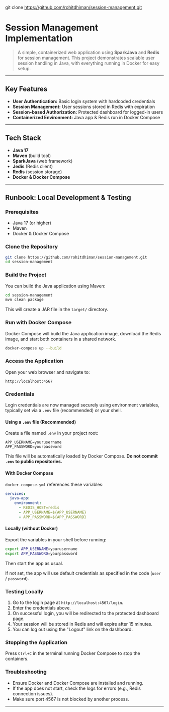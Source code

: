 git clone https://github.com/rohitdhiman/session-management.git

# Session Management Implementation

>A simple, containerized web application using **SparkJava** and **Redis** for session management. This project demonstrates scalable user session handling in Java, with everything running in Docker for easy setup.

---

## Key Features
- **User Authentication:** Basic login system with hardcoded credentials
- **Session Management:** User sessions stored in Redis with expiration
- **Session-based Authorization:** Protected dashboard for logged-in users
- **Containerized Environment:** Java app & Redis run in Docker Compose

---

## Tech Stack
- **Java 17**
- **Maven** (build tool)
- **SparkJava** (web framework)
- **Jedis** (Redis client)
- **Redis** (session storage)
- **Docker & Docker Compose**

---

## Runbook: Local Development & Testing

### Prerequisites
- Java 17 (or higher)
- Maven
- Docker & Docker Compose

### Clone the Repository
```sh
git clone https://github.com/rohitdhiman/session-management.git
cd session-management
```

### Build the Project
You can build the Java application using Maven:
```sh
cd session-management
mvn clean package
```
This will create a JAR file in the `target/` directory.

### Run with Docker Compose
Docker Compose will build the Java application image, download the Redis image, and start both containers in a shared network.
```sh
docker-compose up --build
```

### Access the Application
Open your web browser and navigate to:
```
http://localhost:4567
```


### Credentials
Login credentials are now managed securely using environment variables, typically set via a `.env` file (recommended) or your shell.

#### Using a `.env` file (Recommended)
Create a file named `.env` in your project root:
```env
APP_USERNAME=yourusername
APP_PASSWORD=yourpassword
```
This file will be automatically loaded by Docker Compose. **Do not commit `.env` to public repositories.**

#### With Docker Compose
`docker-compose.yml` references these variables:
```yaml
services:
  java-app:
    environment:
      - REDIS_HOST=redis
      - APP_USERNAME=${APP_USERNAME}
      - APP_PASSWORD=${APP_PASSWORD}
```

#### Locally (without Docker)
Export the variables in your shell before running:
```sh
export APP_USERNAME=yourusername
export APP_PASSWORD=yourpassword
```
Then start the app as usual.

If not set, the app will use default credentials as specified in the code (`user` / `password`).

### Testing Locally
1. Go to the login page at `http://localhost:4567/login`.
2. Enter the credentials above.
3. On successful login, you will be redirected to the protected dashboard page.
4. Your session will be stored in Redis and will expire after 15 minutes.
5. You can log out using the "Logout" link on the dashboard.

### Stopping the Application
Press `Ctrl+C` in the terminal running Docker Compose to stop the containers.

### Troubleshooting
- Ensure Docker and Docker Compose are installed and running.
- If the app does not start, check the logs for errors (e.g., Redis connection issues).
- Make sure port 4567 is not blocked by another process.

---